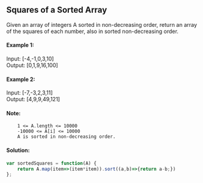 ## Squares of a Sorted Array
Given an array of integers A sorted in non-decreasing order, return an array of the squares of each number, also in sorted non-decreasing order.


#### Example 1:

Input: [-4,-1,0,3,10]    
Output: [0,1,9,16,100]

#### Example 2:

Input: [-7,-3,2,3,11]    
Output: [4,9,9,49,121]

 

#### Note:
```
    1 <= A.length <= 10000
    -10000 <= A[i] <= 10000
    A is sorted in non-decreasing order.
```
#### Solution:
```javascript
var sortedSquares = function(A) {
    return A.map(item=>(item*item)).sort((a,b)=>{return a-b;})
};
```


